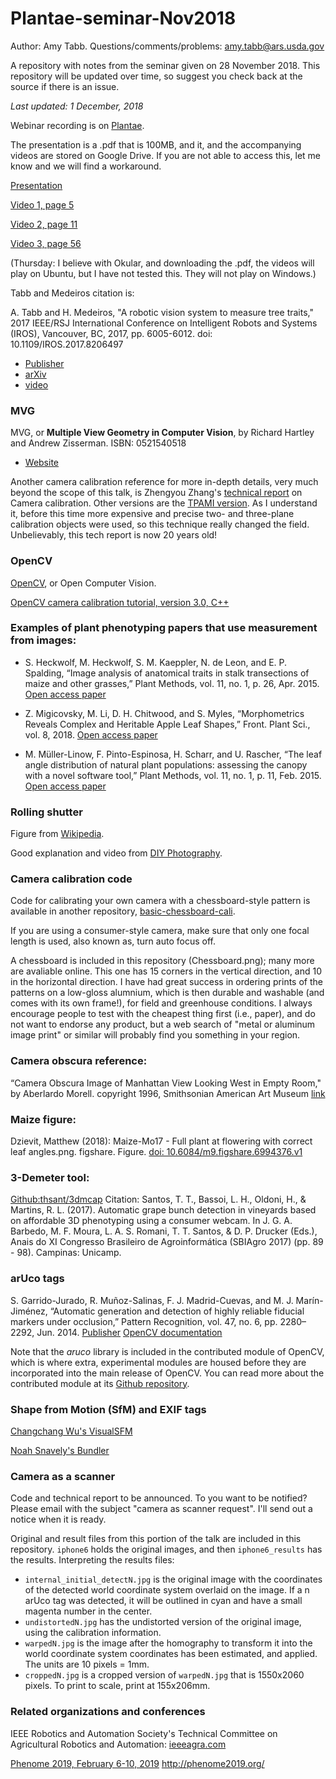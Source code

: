 # Plantae-seminar-Nov2018

Author: Amy Tabb.  Questions/comments/problems: amy.tabb@ars.usda.gov

A repository with notes from the seminar given on 28 November 2018.  This repository will be updated over time, so suggest you check back at the source if there is an issue.  

*Last updated: 1 December, 2018*

Webinar recording is on [Plantae](https://community.plantae.org/video/5127327460051912557/transforming-pixels-to-millimeters-geometric-camera-calibration).

The presentation is a .pdf that is 100MB, and it, and the accompanying videos are stored on Google Drive.  If you are not able to access this, let me know and we will find a workaround.

[Presentation](https://drive.google.com/open?id=1W2bh93AwjBnOoulAcmfpS9RwNG19PHQ9) 

[Video 1, page 5 ](http://www.coviss.org/tabbmedeiros_rotse_iros17/)

[Video 2, page 11 ](https://drive.google.com/open?id=1kz28A8QdtMzH0Hc2D-qWXs6W25mXYy8M)

[Video 3, page 56 ](https://drive.google.com/open?id=14DoJfhXRWG_HfYUuaw5Ef2sj1bH-vnOh)

(Thursday: I believe with Okular, and downloading the .pdf, the videos will play on Ubuntu, but I have not tested this.  They will not play on Windows.)

Tabb and Medeiros citation is:

A. Tabb and H. Medeiros, "A robotic vision system to measure tree traits," 2017 IEEE/RSJ International Conference on Intelligent Robots and Systems (IROS), Vancouver, BC, 2017, pp. 6005-6012. doi: 10.1109/IROS.2017.8206497
* [Publisher](https://ieeexplore.ieee.org/document/8206497)
* [arXiv](https://arxiv.org/pdf/1707.05368.pdf)
* [video](http://www.coviss.org/tabbmedeiros_rotse_iros17/)

### MVG
MVG, or **Multiple View Geometry in Computer Vision**, by Richard Hartley and Andrew Zisserman. ISBN: 0521540518
* [Website](http://www.robots.ox.ac.uk/~vgg/hzbook/) 

Another camera calibration reference for more in-depth details, very much beyond the scope of this talk, is Zhengyou Zhang's [technical report](https://www.microsoft.com/en-us/research/wp-content/uploads/2016/02/tr98-71.pdf) on Camera calibration. Other versions are the [TPAMI version](https://ieeexplore.ieee.org/document/888718). As I understand it, before this time more expensive and precise two- and three-plane calibration objects were used, so this technique really changed the field.  Unbelievably, this tech report is now 20 years old!

### OpenCV

[OpenCV](https://opencv.org/), or Open Computer Vision.

[OpenCV camera calibration tutorial, version 3.0, C++](https://docs.opencv.org/3.1.0/d4/d94/tutorial_camera_calibration.html)


### Examples of plant phenotyping papers that use measurement from images:

* S. Heckwolf, M. Heckwolf, S. M. Kaeppler, N. de Leon, and E. P. Spalding, “Image analysis of anatomical traits in stalk transections of maize and other grasses,” Plant Methods, vol. 11, no. 1, p. 26, Apr. 2015. [Open access paper](https://plantmethods.biomedcentral.com/articles/10.1186/s13007-015-0070-x)

* Z. Migicovsky, M. Li, D. H. Chitwood, and S. Myles, “Morphometrics Reveals Complex and Heritable Apple Leaf Shapes,” Front. Plant Sci., vol. 8, 2018.
[Open access paper](https://www.frontiersin.org/articles/10.3389/fpls.2017.02185/full)

* M. Müller-Linow, F. Pinto-Espinosa, H. Scharr, and U. Rascher, “The leaf angle distribution of natural plant populations: assessing the canopy with a novel software tool,” Plant Methods, vol. 11, no. 1, p. 11, Feb. 2015. [Open access paper](https://plantmethods.biomedcentral.com/articles/10.1186/s13007-015-0052-z)

### Rolling shutter

Figure from [Wikipedia](https://en.wikipedia.org/wiki/Rolling_shutter). 

Good explanation and video from [DIY Photography](https://www.diyphotography.net/everything-you-wanted-to-know-about-rolling-shutter/).

### Camera calibration code

Code for calibrating your own camera with a chessboard-style pattern is available in another repository, [basic-chessboard-cali](https://github.com/amy-tabb/basic-chessboard-cali).

If you are using a consumer-style camera, make sure that only one focal length is used, also known as, turn auto focus off.  

A chessboard is included in this repository (Chessboard.png); many more are avaliable online.  This one has 15 corners in the vertical direction, and 10 in the horizontal direction.  I have had great success in ordering prints of the patterns on a low-gloss alumnium, which is then durable and washable (and comes with its own frame!), for field and greenhouse conditions.  I always encourage people to test with the cheapest thing first (i.e., paper), and do not want to endorse any product, but a web search of "metal or aluminum image print" or similar will probably find you something in your region.

### Camera obscura reference:

“Camera Obscura Image of Manhattan View Looking West in Empty Room," by Aberlardo Morell. copyright 1996, Smithsonian American Art Museum [link](http://edan.si.edu/saam/id/object/1998.159)

### Maize figure:
Dzievit, Matthew (2018): Maize-Mo17 - Full plant at flowering with correct leaf angles.png. figshare. Figure. [doi: 10.6084/m9.figshare.6994376.v1](https://doi.org/10.6084/m9.figshare.6994376.v1)

### 3-Demeter tool:

[Github:thsant/3dmcap](https://github.com/thsant/3dmcap)
Citation: Santos, T. T., Bassoi, L. H., Oldoni, H., & Martins, R. L. (2017). Automatic grape bunch detection in vineyards based on
affordable 3D phenotyping using a consumer webcam. In J. G. A. Barbedo, M. F. Moura, L. A. S. Romani, T. T. Santos, & D. P.
Drucker (Eds.), Anais do XI Congresso Brasileiro de Agroinformática (SBIAgro 2017) (pp. 89 - 98). Campinas: Unicamp.


### arUco tags 
S. Garrido-Jurado, R. Muñoz-Salinas, F. J. Madrid-Cuevas, and M. J. Marín-Jiménez, “Automatic generation and detection of highly reliable fiducial markers under occlusion,” Pattern Recognition, vol. 47, no. 6, pp. 2280–2292, Jun. 2014. 
[Publisher](https://www.sciencedirect.com/science/article/abs/pii/S0031320314000235)  [OpenCV documentation](https://docs.opencv.org/3.1.0/d5/dae/tutorial_aruco_detection.html)

Note that the *aruco* library is included in the contributed module of OpenCV, which is where extra, experimental modules are housed before they are incorporated into the main release of OpenCV.  You can read more about the contributed module at its [Github repository](https://github.com/opencv/opencv_contrib).

### Shape from Motion (SfM) and EXIF tags

[Changchang Wu's VisualSFM](http://ccwu.me/vsfm/doc.html#basic)

[Noah Snavely's Bundler](http://www.cs.cornell.edu/~snavely/bundler/)

### Camera as a scanner

Code and technical report to be announced.  To you want to be notified?  Please email with the subject "camera as scanner request".  I'll send out a notice when it is ready.

Original and result files from this portion of the talk are included in this repository.  `iphone6` holds the original images, and then `iphone6_results` has the results.  Interpreting the results files:
* `internal_initial_detectN.jpg` is the original image with the coordinates of the detected world coordinate system overlaid on the image.  If a n arUco tag was detected, it will be outlined in cyan and have a small magenta number in the center. 
* `undistortedN.jpg` has the undistorted version of the original image, using the calibration information.
* `warpedN.jpg` is the image after the homography to transform it into the world coordinate system coordinates has been estimated, and applied.  The units are 10 pixels = 1mm.
* `croppedN.jpg` is a cropped version of `warpedN.jpg` that is 1550x2060 pixels.  To print to scale, print at 155x206mm.

### Related organizations and conferences

IEEE Robotics and Automation Society's Technical Committee on Agricultural Robotics and Automation: [ieeeagra.com](http://ieeeagra.com/)

[Phenome 2019, February 6-10, 2019](http://phenome2019.org/)
http://phenome2019.org/





